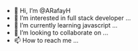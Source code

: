 - 👋 Hi, I’m @ARafayH
- 👀 I’m interested in full stack developer ...
- 🌱 I’m currently learning javascript ...
- 💞️ I’m looking to collaborate on ...
- 📫 How to reach me ...

<!---
ARafayH/ARafayH is a ✨ special ✨ repository because its `README.md` (this file) appears on your GitHub profile.
You can click the Preview link to take a look at your changes.
--->
